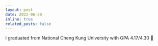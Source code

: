 ```yaml
---
layout: post
date: 2022-06-30
inline: true
related_posts: false
---
```


I graduated from National Cheng Kung University with GPA 4.17/4.30 :tada:
